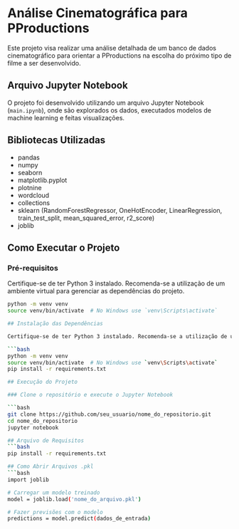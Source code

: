 # Análise Cinematográfica para PProductions

Este projeto visa realizar uma análise detalhada de um banco de dados cinematográfico para orientar a PProductions na escolha do próximo tipo de filme a ser desenvolvido.

## Arquivo Jupyter Notebook

O projeto foi desenvolvido utilizando um arquivo Jupyter Notebook (`main.ipynb`), onde são explorados os dados, executados modelos de machine learning e feitas visualizações.

## Bibliotecas Utilizadas

- pandas
- numpy
- seaborn
- matplotlib.pyplot
- plotnine
- wordcloud
- collections
- sklearn (RandomForestRegressor, OneHotEncoder, LinearRegression, train_test_split, mean_squared_error, r2_score)
- joblib

## Como Executar o Projeto

### Pré-requisitos

Certifique-se de ter Python 3 instalado. Recomenda-se a utilização de um ambiente virtual para gerenciar as dependências do projeto.

```bash
python -m venv venv
source venv/bin/activate  # No Windows use `venv\Scripts\activate`

## Instalação das Dependências

Certifique-se de ter Python 3 instalado. Recomenda-se a utilização de um ambiente virtual para gerenciar as dependências do projeto.

```bash
python -m venv venv
source venv/bin/activate  # No Windows use `venv\Scripts\activate`
pip install -r requirements.txt

## Execução do Projeto

### Clone o repositório e execute o Jupyter Notebook

```bash
git clone https://github.com/seu_usuario/nome_do_repositorio.git
cd nome_do_repositorio
jupyter notebook

## Arquivo de Requisitos
```bash
pip install -r requirements.txt

## Como Abrir Arquivos .pkl
```bash
import joblib

# Carregar um modelo treinado
model = joblib.load('nome_do_arquivo.pkl')

# Fazer previsões com o modelo
predictions = model.predict(dados_de_entrada)
